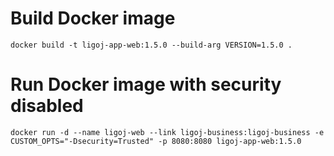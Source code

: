 # Build Docker image
```
docker build -t ligoj-app-web:1.5.0 --build-arg VERSION=1.5.0 .
```
# Run Docker image with security disabled
```
docker run -d --name ligoj-web --link ligoj-business:ligoj-business -e CUSTOM_OPTS="-Dsecurity=Trusted" -p 8080:8080 ligoj-app-web:1.5.0 
```